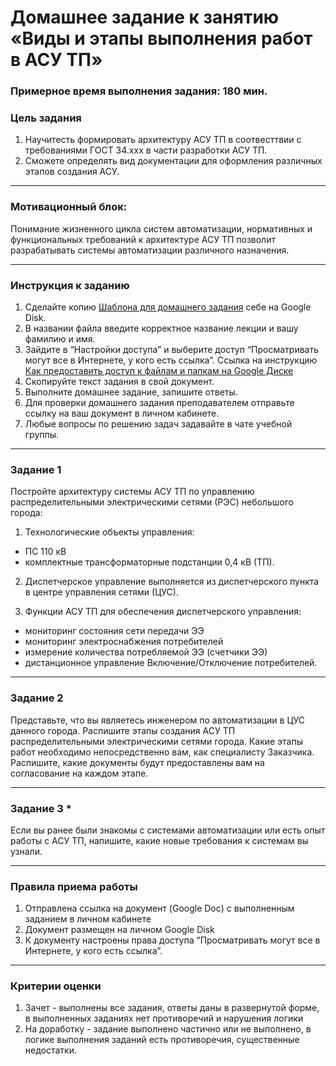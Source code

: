 # Домашнее задание к занятию «Виды и этапы выполнения работ в АСУ ТП»

### Примерное время выполнения задания: 180 мин.

### Цель задания

1. Научитесть формировать архитектуру АСУ ТП в соотвесттвии с требованиями ГОСТ 34.ххх в части разработки АСУ ТП.
2. Сможете определять вид документации для оформления различных этапов создания АСУ.

------

### Мотивационный блок:
Понимание жизненного цикла систем автоматизации, нормативных и функциональных требований к архитектуре АСУ ТП позволит разрабатывать системы автоматизации различного назначения.

------

### Инструкция к заданию

1. Сделайте копию [Шаблона для домашнего задания](https://docs.google.com/document/d/1hR8muh0n0F5McdLuN4lteM5zFuaWV7Ik3mLITp19uyI/edit?usp=sharing) себе на Google Disk.
2. В названии файла введите корректное название лекции и вашу фамилию и имя.
3. Зайдите в “Настройки доступа” и выберите доступ “Просматривать могут все в Интернете, у кого есть ссылка”. Ссылка на инструкцию [Как предоставить доступ к файлам и папкам на Google Диске](https://support.google.com/docs/answer/2494822?hl=ru&co=GENIE.Platform%3DDesktop)
4. Скопируйте текст задания в свой документ.
5. Выполните домашнее задание, запишите ответы.
6. Для проверки домашнего задания преподавателем отправьте ссылку на ваш документ в личном кабинете.
7. Любые вопросы по решению задач задавайте в чате учебной группы.

------
### Задание 1

Постройте архитектуру системы АСУ ТП по управлению распределительными электрическими сетями (РЭС) небольшого города:
1. Технологические объекты управления:
- ПС 110 кВ
- комплектные трансформаторные подстанции 0,4 кВ (ТП).

2. Диспетчерское управление выполняется из диспетчерского пункта в центре управления сетями (ЦУС).

3. Функции АСУ ТП для обеспечения диспетчерского управления:
- мониторинг состояния сети передачи ЭЭ
- мониторинг электроснабжения потребителей 
- измерение количества потребляемой ЭЭ (счетчики ЭЭ)
- дистанционное управление Включение/Отключение потребителей.

------

### Задание 2

Представьте, что вы являетесь инженером по автоматизации в ЦУС данного города.
Распишите этапы создания АСУ ТП распределительными электрическими сетями города. 
Какие этапы работ необходимо непосредственно вам, как специалисту Заказчика. 
Распишите, какие документы будут предоставлены вам на согласование на каждом этапе. 

------

### Задание 3 *

Если вы ранее были знакомы с системами автоматизации или есть опыт работы с АСУ ТП, напишите, какие новые требования к системам вы узнали.

------

### Правила приема работы

1. Отправлена ссылка на документ (Google Doc) с выполненным заданием в личном кабинете
2. Документ размещен на личном Google Disk
3. К документу настроены права доступа “Просматривать могут все в Интернете, у кого есть ссылка”.

------

### Критерии оценки

1. Зачет - выполнены все задания, ответы даны в развернутой форме, в выполненных заданиях нет противоречий и нарушения логики
2. На доработку - задание выполнено частично или не выполнено, в логике выполнения заданий есть противоречия, существенные недостатки.

